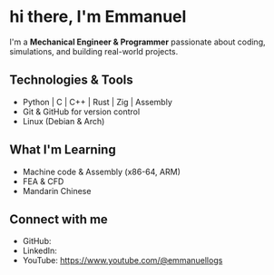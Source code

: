 # hi there, I'm Emmanuel

I'm a **Mechanical Engineer & Programmer** passionate about coding, simulations, and building real-world projects.

## Technologies & Tools
- Python | C | C++ | Rust | Zig | Assembly
- Git & GitHub for version control
- Linux (Debian & Arch)

## What I'm Learning
- Machine code & Assembly (x86-64, ARM)
- FEA & CFD
- Mandarin Chinese

## Connect with me
- GitHub: 
- LinkedIn:
- YouTube: https://www.youtube.com/@emmanuellogs

